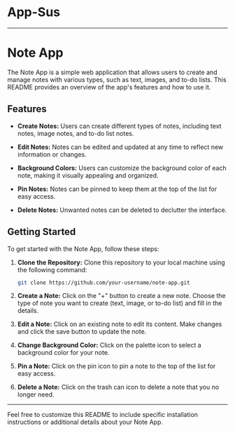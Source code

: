 ﻿# App-Sus

---

# Note App

The Note App is a simple web application that allows users to create and manage notes with various types, such as text, images, and to-do lists. This README provides an overview of the app's features and how to use it.

## Features

-   **Create Notes:** Users can create different types of notes, including text notes, image notes, and to-do list notes.

-   **Edit Notes:** Notes can be edited and updated at any time to reflect new information or changes.

-   **Background Colors:** Users can customize the background color of each note, making it visually appealing and organized.

-   **Pin Notes:** Notes can be pinned to keep them at the top of the list for easy access.

-   **Delete Notes:** Unwanted notes can be deleted to declutter the interface.

## Getting Started

To get started with the Note App, follow these steps:

1. **Clone the Repository:** Clone this repository to your local machine using the following command:

    ```bash
    git clone https://github.com/your-username/note-app.git
    ```

1. **Create a Note:** Click on the "+" button to create a new note. Choose the type of note you want to create (text, image, or to-do list) and fill in the details.

2. **Edit a Note:** Click on an existing note to edit its content. Make changes and click the save button to update the note.

3. **Change Background Color:** Click on the palette icon to select a background color for your note.

4. **Pin a Note:** Click on the pin icon to pin a note to the top of the list for easy access.

5. **Delete a Note:** Click on the trash can icon to delete a note that you no longer need.

---

Feel free to customize this README to include specific installation instructions or additional details about your Note App.
